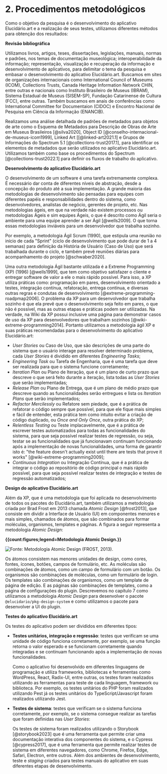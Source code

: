 # 2. Procedimentos metodológicos

Como o objetivo da pesquisa é o desenvolvimento do aplicativo Elucidário.art e a realização de seus testes, utilizamos diferentes métodos para obtenção dos resultados:

**Revisão bibliográfica**

Utilizamos livros, artigos, teses, dissertações, legislações, manuais, normas e padrões, nos temas de documentação museológica; interoperabilidade da informação; representação, visualização e recuperação da informação e desenvolvimento de aplicativos, para delimitar o tema da pesquisa e embasar o desenvolvimento do aplicativo Elucidário.art. Buscamos em sites de organizações internacionais como International Council of Museums (ICOM), Collections Trusts, Canada Heritage Information Network CHIN, entre outras e nacionais como Instituto Brasileiro de Museus (IBRAM), Sistema Estadual de Museus (SISEM-SP), Fundação Catarinense de Cultura (FCC), entre outras. Também buscamos em anais de conferências como International Committee for Documentaion (CIDOC) e Encontro Nacional de Pesquisa em Ciência da Informação (ENANCIB).

Realizamos uma análise detalhada de padrões de metadados para objetos de arte como o Esquema de Metadados para Descrição de Obras de Arte em Museus Brasileiros [@silva2020], Object ID [@conselho-internacional-de-museus-icom1999], Linked Art [[@linked-art2021.1] e Grupos de Informações do Spectrum 5.1 [@collections-trust2017.1], para identificar os elementos de metadados que serão utilizados no aplicativo Elucidário.art. Utilizamos também como base os procedimentos do Spectrum [@collections-trust2022.1] para definir os fluxos de trabalho do aplicativo.

**Desenvolvimento do aplicativo Elucidário.art**

O desenvolvimento de um software é uma tarefa extremamente complexa. É necessário dar conta de diferentes níveis de abstração, desde a concepção do produto até a sua implementação. A grande maioria das metodologias de desenvolvimento são pensadas para equipes com diferentes papéis e responsabilidades dentro do sistema, como desenvolvedores, analistas de negócio, gerentes de projeto, etc. Nas metodologias ágeis, em que na verdade não existem processos ou metodologias Ágeis e sim equipes Ágeis, o que é descrito como Ágil seria o ambiente para uma equipe aprender a ser Ágil [@wells2009]. O que torna essas metodologias inviáveis para um desenvolvedor que trabalha sozinho.

Por exemplo, a metodologia Ágil Scrum (1990), que estipula uma reunião no início de cada "Sprint" (ciclo de desenvolvimento que pode durar de 1 a 4 semanas) para definição da História de Usuário (Caso de Uso) que será trabalhada durante o ciclo, e também prevê reuniões diárias para acompanhamento do projeto [@schwaber2020].

Uma outra metodologia Ágil bastante utilizada é a Extreme Programming (XP) (1996) [@wells1999], que tem como objetivo satisfazer o cliente e entregar software de valor a ele o mais rápido possível. Para isso, a XP utiliza práticas como: programação em pares, desenvolvimento orientado a testes, integração contínua, refatoração, entrega contínua, e diversas outras regras e condutas de desenvolvimento [@extreme-programming-roadpmap2006]. O problema da XP para um desenvolvedor que trabalha sozinho é que ela prevê que o desenvolvimento seja feito em pares, o que não é possível, mas as outras etapas e práticas podem ser utilizadas. Na verdade, na Wiki da XP possui inclusive uma página para demonstrar casos de uso da XP para desenvolvedores que trabalham sozinhos [@wiki-extreme-programming2014]. Portanto utilizamos a metodologia ágil XP e suas práticas recomendadas para o desenvolvimento do aplicativo Elucidário.art:

- _User Stories_ ou Caso de Uso, que são descrições de uma parte do sistema que o usuário interage para resolver determinado problema, cada _User Stories_ é dividido em diferentes _Engineering Tasks_;
- _Engineering Task_ ou Tarefa de Engenharia, que é uma tarefa que deve ser realizada para que o sistema funcione corretamente;
- _Iteration Plan_ ou Plano de Iteração, que é um plano de curto prazo que descreve o que será feito durante a iteração, lista todas as _User Stories_ que serão implementadas;
- _Release Plan_ ou Plano de Entrega, que é um plano de médio prazo que descreve quando as funcionalidades serão entregues e lista os _Iteration Plans_ que serão implementados;
- _Refactor Mercilessly_ ou Refatore sem piedade, que é a prática de refatorar o código sempre que possível, para que ele fique mais simples e fácil de entender, esta prática tem como intuito evitar a criação de código duplicado, ou _Once and Only Once_, outra prática do XP;
- _Relentless Testing_ ou Teste implacavelmente, que é a prática de escrever testes automatizados para todas as funcionalidades do sistema, para que seja possível realizar testes de regressão, ou seja, testar se as funcionalidades que já funcionavam continuam funcionando após a implementação de novas funcionalidades, uma forma de garantir isto é: "the feature doesn't actually exist until there are tests that prove it works" [@wiki-extreme-programming2009];
- _Continuous Integration_ ou Integração Contínua, que é a prática de integrar o código ao repositório de código principal o mais rápido possível, para que seja possível realizar testes de integração e testes de regressão automatizados;

**Design do aplicativo Elucidário.art**

Além da XP, que é uma metodologia que foi aplicada no desenvolvimento de todos os pacotes do Elucidário.art, também utilizamos a metodologia criada por Brad Frost em 2013 chamada _Atomic Design_ [@frost2013], que consiste em dividir a Interface de Usuário (UI) em componentes menores e mais simples, chamados de átomos, que são combinados para formar moléculas, organismos, templates e páginas. A figura a seguir representa a metodologia _Atomic Design_:

**{{count:figures;legend=Metodologia Atomic Design.}}**

![**Fonte:** Metodologia _Atomic Design_ (FROST, 2013).](atomic-design-process.png)

Os átomos consistem nas menores unidades de design, como cores, fontes, ícones, botões, campos de formulário, etc. As moléculas são combinações de átomos, como um campo de formulário com um botão. Os organismos são combinações de moléculas, como um formulário de login. Os templates são combinações de organismos, como um template de página de edição. E as páginas são combinações de templates, como a página de configurações do plugin. Descrevemos no capítulo 7 como utilizamos a metodologia _Atomic Design_ para desenvolver o pacote `@elucidario/pkg-design-system` e como utilizamos o pacote para desenvolver a UI do plugin.

<!-- Nesta pesquisa estabelecemos as seguintes etapas de desenvolvimento:

-  _Plano de entrega_: um conjunto de funcionalidades que serão implementadas em um determinado período de tempo desenhadas baseadas nas _User Stories_;
-  _Plano de iteração_: um conjunto de tarefas que serão realizadas em um determinado período de tempo desenhadas baseadas nas _User Stories_;
-  _Caso de uso_: utilizaremos os procedimentos Spectrum para delimitar os Casos de Usos, como entrada de objetos, saída e entrada para empréstimos, controle de localização e entre outros, que serão implementados no aplicativo;
-  _Tarefa de engenharia_: tarefas que serão realizadas para implementar as _User Stories_, como por exemplo, a criação de um banco de dados, a criação de uma interface de usuário, a criação das páginas administrativas, a criação do modelo de dados, etc; -->

**Testes do aplicativo Elucidário.art**

Os testes do aplicativo podem ser divididos em diferentes tipos:

-  **Testes unitários, integração e regressão**: testes que verificam se uma unidade de código funciona corretamente, por exemplo, se uma função retorna o valor esperado e se funcionam corretamente quando integradas e se continuam funcionando após a implementação de novas funcionalidades.

    Como o aplicativo foi desenvolvido em diferentes linguagens de programação e utiliza frameworks, bibliotecas e ferramentas como WordPress, React, Radix-UI, entre outras, os testes foram realizados utilizando as ferramentas para teste de cada linguagem, framework ou biblioteca. Por exemplo, os testes unitários do PHP foram realizados utilizando Pest já os testes unitários do TypeScript/Javascript foram realizados utilizando Jest.

-  **Testes de sistema**: testes que verificam se o sistema funciona corretamente, por exemplo, se o sistema consegue realizar as tarefas que foram definidas nas _User Stories_:

    Os testes de sistema foram realizados utilizando o Storybook [@storybook2023] que é uma ferramenta que permite criar uma documentação interativa dos componentes do sistema, e o Cypress [@cypress2017], que é uma ferramenta que permite realizar testes de sistema em diferentes navegadores, como Chrome, Firefox, Edge, Safari, Electron, entre outros. Além dos ambientes de desenvolvimento, teste e _staging_ criados para testes manuais do aplicativo em suas diferentes etapas de desenvolvimento.
